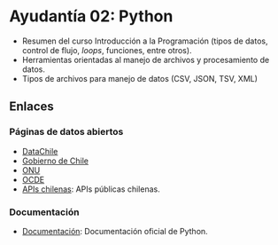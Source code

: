 # Ayudantía 02: Python
- Resumen del curso Introducción a la Programación (tipos de datos, control de flujo, *loops*, funciones, entre otros).
- Herramientas orientadas al manejo de archivos y procesamiento de datos.
- Tipos de archivos para manejo de datos (CSV, JSON, TSV, XML)

## Enlaces
### Páginas de datos abiertos
- [DataChile](https://es.datachile.io/)
- [Gobierno de Chile](http://datos.gob.cl/)
- [ONU](http://data.un.org/)
- [OCDE](https://data.oecd.org/)
- [APIs chilenas](https://github.com/juanbrujo/listado-apis-publicas-en-chile): APIs públicas chilenas.


### Documentación
- [Documentación](https://docs.python.org/3/): Documentación oficial de Python.
